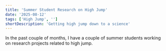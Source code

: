 ```yaml
---
title: 'Summer Student Research on High Jump'
date: '2025-08-12'
tags: ['High Jump', '']
shortDescription: 'Getting high jump down to a science'
---
```


In the past couple of months, I have a couple of summer students working on research projects related to high jump.
